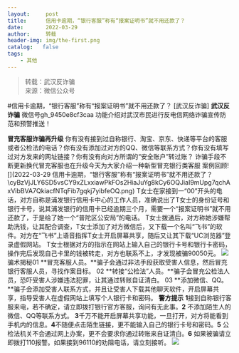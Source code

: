 ```yaml
---
layout:     post
title:      信用卡逾期，“银行客服”称有“报案证明书”就不用还款了？
date:       2022-03-29
author:     转载
header-img: img/the-first.png
catalog:   false
tags:
    - 其他
---
```


<blockquote><p>转载：武汉反诈骗<br>
来源：微信公众号</p></blockquote>

#信用卡逾期，“银行客服”称有“报案证明书”就不用还款了？
[武汉反诈骗]
**武汉反诈骗**
微信号gh_9450e8cf3caa
功能介绍对武汉市民进行反电信网络诈骗宣传防范和预警推送！

**冒充客服诈骗再升级**
你有没有接到过自称银行、淘宝、京东、快递等平台的客服或者公检法的电话？你有没有添加过对方的QQ、微信等联系方式？你有没有填写过对方发来的网址链接？你有没有向对方所谓的“安全账户”转过账？
诈骗手段不断更新换代冒充客服也在升级今天为大家介绍一种新型冒充银行类客服
案例回顾![](2022-03-29
信用卡逾期，“银行客服”称有“报案证明书”就不用还款了？\\cyBzVjJLY6SD5vsCY9xZLxxiawPkFOs2HiaJuYg8kCy6OQJiaI9mUpg7qchAxVibBVA7QkiacfNTqFib7gqkj7yibfeOQ.png)
T女士在家接到一“00”开头的电话，对方自称是浦发银行信用卡中心的工作人员，准确说出了T女士的身份证号和银行卡号，说其浦发银行的信用卡已经逾期三个月，需要一个“报案证明书”就不用还款了，于是给了她一个“普陀区公安局”的电话。
T女士拨通后，对方称她涉嫌帮助洗钱，让其配合调查，T女士添加了对方微信后，又下载一个名叫“飞书”的软件。对方在“飞书”上语音指挥T女士开启屏幕共享，随后又让其下载“UC浏览器”登录虚假网站。
T女士根据对方的指示在网站上输入自己的银行卡号和银行卡密码，操作完后发现自己卡里的钱被转走，对方也联系不上，才发现被骗90050元。
![]({{site.baseurl}}/postimg/cyBzVjJLY6SD5vsCY9xZLxxiawPkFOs2HLcEJ5h5zZ5cg2VOCictzBrcXSGexgJw8iaezjvyibrzJaIc2QnmvuF6mA.jpeg)
骗术揭秘01
**冒充客服人员。**骗子会通过非法手段获取受害人信息，然后冒充银行客服人员，寻找作案目标。
02
**转接“公检法”人员。**骗子会冒充公检法人员，恐吓受害人涉嫌违法犯罪，让其通过转账自证清白。
03
**添加微信、QQ。**骗子会添加受害人联系方式，并且让受害人下载其他聊天软件，开启屏幕共享，指导受害人在虚假网站上填写个人银行卡和密码。
**警方提示**
**1**接到自称银行客服来电，若不确定，请立即拨打银行官方客服，询问有无此事。**2**
不添加陌生人的微信、QQ等联系方式。
**3**千万不能开启屏幕共享功能，一旦打开，对方将能看到手机内的信息。**4**不随便点击陌生链接，更不能输入自己的银行卡号和密码。**5**
公检法机关不会通过网上办案，更不会要求你通过转账来自证清白。**6**
如果被骗请立即拨打110报警。如果接到96110的劝阻电话，请立刻接听。
![]({{site.baseurl}}/postimg/8wBAcE4t1v4KG7Jia0wcgdSaLfptFNYJGFmVn8YDsou5hbmSh8wNlicSWSws9rCC6cdzqmhJVr6yBXbH9hiclNiarQ.jpeg)
